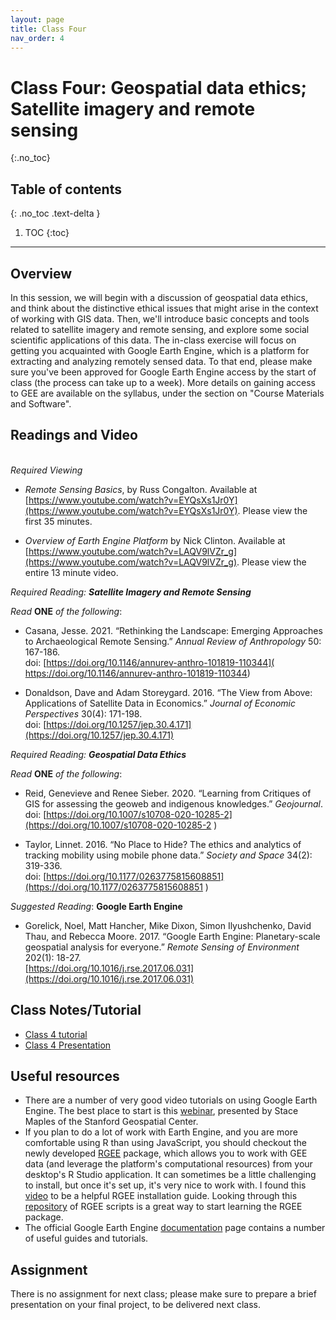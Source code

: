 ```yaml
---
layout: page
title: Class Four
nav_order: 4
---
```


# Class Four: Geospatial data ethics; Satellite imagery and remote sensing 
{:.no_toc}

## Table of contents
{: .no_toc .text-delta }

1. TOC
{:toc}

---

## Overview

In this session, we will begin with a discussion of geospatial data ethics, and think about the distinctive ethical issues that might arise in the context of working with GIS data. Then, we'll introduce basic concepts and tools related to satellite imagery and remote sensing, and explore some social scientific applications of this data. The in-class exercise will focus on getting you acquainted with Google Earth Engine, which is a platform for extracting and analyzing remotely sensed data. To that end, please make sure you've been approved for Google Earth Engine access by the start of class (the process can take up to a week). More details on gaining access to GEE are available on the syllabus, under the section on "Course Materials and Software".  

## Readings and Video
\
*Required Viewing*

* *Remote Sensing Basics*, by Russ Congalton. Available at [https://www.youtube.com/watch?v=EYQsXs1Jr0Y](https://www.youtube.com/watch?v=EYQsXs1Jr0Y). Please view the first 35 minutes. 

* *Overview of Earth Engine Platform* by Nick Clinton. Available at [https://www.youtube.com/watch?v=LAQV9lVZr_g](https://www.youtube.com/watch?v=LAQV9lVZr_g). Please view the entire 13 minute video. 

*Required Reading: **Satellite Imagery and Remote Sensing***

*Read* **ONE** *of the following*:

* Casana, Jesse. 2021. “Rethinking the Landscape: Emerging Approaches to Archaeological Remote Sensing.” *Annual Review of Anthropology* 50: 167-186.\
doi: [https://doi.org/10.1146/annurev-anthro-101819-110344]( https://doi.org/10.1146/annurev-anthro-101819-110344)

* Donaldson, Dave and Adam Storeygard. 2016. “The View from Above: Applications of Satellite Data in Economics.” *Journal of Economic Perspectives* 30(4): 171-198.\
doi: [https://doi.org/10.1257/jep.30.4.171](https://doi.org/10.1257/jep.30.4.171)

*Required Reading: **Geospatial Data Ethics***

*Read* **ONE** *of the following*:

* Reid, Genevieve and Renee Sieber. 2020. “Learning from Critiques of GIS for assessing the geoweb and indigenous knowledges.” *Geojournal*.\
doi: [https://doi.org/10.1007/s10708-020-10285-2](https://doi.org/10.1007/s10708-020-10285-2 )

* Taylor, Linnet. 2016. “No Place to Hide? The ethics and analytics of tracking mobility using mobile phone data.” *Society and Space* 34(2): 319-336.\
doi: [https://doi.org/10.1177/0263775815608851](https://doi.org/10.1177/0263775815608851
)

*Suggested Reading*: **Google Earth Engine**

* Gorelick, Noel, Matt Hancher, Mike Dixon, Simon Ilyushchenko, David Thau, and Rebecca Moore. 2017. “Google Earth Engine: Planetary-scale geospatial analysis for everyone.” *Remote Sensing of Environment* 202(1): 18-27.\
[https://doi.org/10.1016/j.rse.2017.06.031](https://doi.org/10.1016/j.rse.2017.06.031) 

## Class Notes/Tutorial

* [Class 4 tutorial](class_notes/class4/nvdi_landuse/satellite_imagery.html)
* [Class 4 Presentation](class_notes/class4/rs_presentation/rs_gee_presentation.html)

## Useful resources

* There are a number of very good video tutorials on using Google Earth Engine. The best place to start is this [webinar](https://www.youtube.com/watch?v=oAElakLgCdA), presented by Stace Maples of the Stanford Geospatial Center.
* If you plan to do a lot of work with Earth Engine, and you are more comfortable using R than using JavaScript, you should checkout the newly developed [RGEE](https://github.com/r-spatial/rgee) package, which allows you to work with GEE data (and leverage the platform's computational resources) from your desktop's R Studio application. It can sometimes be a little challenging to install, but once it's set up, it's very nice to work with.  I found this [video](https://www.youtube.com/watch?v=_fDhRL_LBdQ) to be a helpful RGEE installation guide. Looking through this  [repository](https://csaybar.github.io/rgee-examples/#Introduction) of RGEE scripts is a great way to start learning the RGEE package. 
* The official Google Earth Engine [documentation](https://developers.google.com/earth-engine/guides) page contains a number of useful guides and tutorials. 

## Assignment

There is no assignment for next class; please make sure to prepare a brief presentation on your final project, to be delivered next class. 

